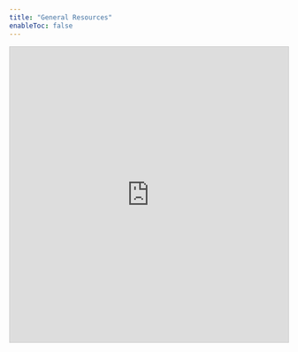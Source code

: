 ```yaml
---
title: "General Resources"
enableToc: false
---
```


<iframe class="airtable-embed" src="https://airtable.com/embed/shr9yD0jpE0z3MomB?backgroundColor=blue&viewControls=on" frameborder="0" onmousewheel="" width="100%" height="533" style="background: transparent; border: 1px solid #ccc;"></iframe>
